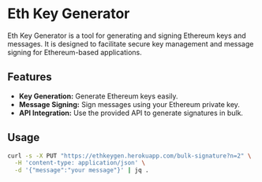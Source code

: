 # Eth Key Generator

Eth Key Generator is a tool for generating and signing Ethereum keys and messages. It is designed to facilitate secure key management and message signing for Ethereum-based applications.

## Features

- **Key Generation:** Generate Ethereum keys easily.
- **Message Signing:** Sign messages using your Ethereum private key.
- **API Integration:** Use the provided API to generate signatures in bulk.

## Usage

```bash
curl -s -X PUT "https://ethkeygen.herokuapp.com/bulk-signature?n=2" \
  -H 'content-type: application/json' \
  -d '{"message":"your message"}' | jq .

